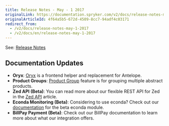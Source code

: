 ```yaml
---
title: Release Notes - May - 1 2017
originalLink: https://documentation.spryker.com/v2/docs/release-notes-may-1-2017
originalArticleId: 4f64a5b5-672d-4509-8cc7-94adf4c03171
redirect_from:
  - /v2/docs/release-notes-may-1-2017
  - /v2/docs/en/release-notes-may-1-2017
---
```


See: [Release Notes](https://cdn.document360.io/9fafa0d5-d76f-40c5-8b02-ab9515d3e879/Images/Documentation/Release_Notes_May_1_2017.pdf)

## Documentation Updates

* **Oryx**: [Oryx](/docs/scos/dev/developer-guides/201903.0/development-guide/front-end/zed/oryx-builder-overview-and-setup.html) is a frontend helper and replacement for Antelope. 
* **Product Groups**: [Product Group](/docs/scos/dev/features/201903.0/product-management/product-group.html) feature is for grouping multiple abstract products. 
* **Zed API (Beta)**: You can read more about our flexible REST API for Zed in the [Zed API](https://documentation.spryker.com/v2/docs/zed-api) article.
* **Econda Monitoring (Beta)**: Considering to use econda? Check out our [documentation](/docs/scos/dev/technology-partners/201903.0/marketing-and-conversion/personalization-and-cross-selling/econda/econda.html) for the beta econda module. 
* **BillPay Payment (Beta)**: Check out our BillPay documentation to learn more about what our integration offers. <!-- once moved, add a link (https://documentation.spryker.com/industry_partners/payment/billpay/billpay-integration.htm). -->
